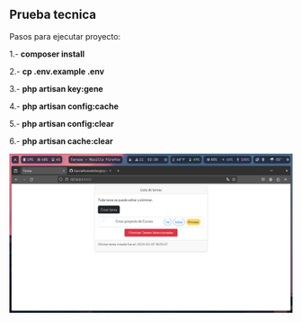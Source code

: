 ## Prueba tecnica

Pasos para ejecutar proyecto:

1.- **composer install**

2.- **cp .env.example .env**

3.- **php artisan key:gene**

4.- **php artisan config:cache**

5.- **php artisan config:clear**

6.- **php artisan cache:clear**


<img src="public/images/PruebaT.png">
